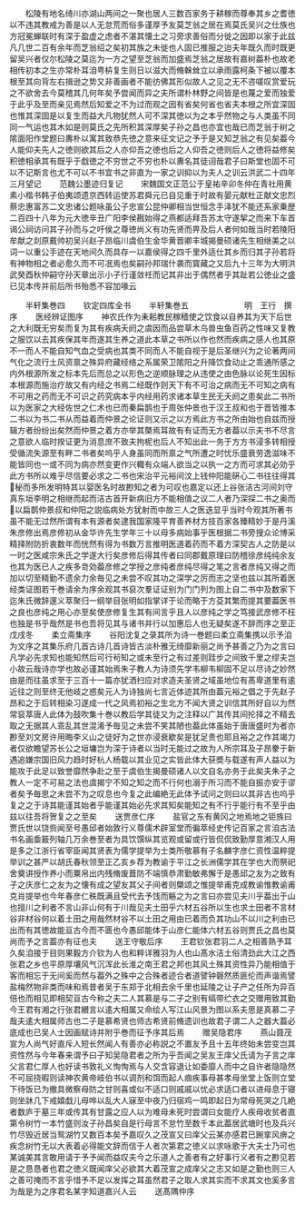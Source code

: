 <!-- { "loadSidebar": true } -->
　　松陵有地名绮川亦湖山两间之一聚也居人三数百家务于耕稼而尊奉其乡之耆徳以不违其教戒为善是以人无怠荒而俗多谨厚予友莫芝翁之居在焉莫氏吴兴之仕族也方冠冕蝉联时有深于盈虚之虑者不湛其懐土之习旁求善俗而分徙之因即以家于此兹凡几世二百有余年而芝翁绍之矣初其族之未徙也人固已推服之迨夫年既久而时既更留吴兴者仅尔松陵之莫迄为一方之望至芝翁而加盛焉芝翁之居故有嘉树葢朴也故老相传初本之生亦常朴耳洎甹枿复生则日以滋大而脩榦耸立以承雨露柯条下被以覆本根至其向背左右揖逊之势又非善画者不能彷佛其形似故人之见之无不咨嗟叹赏爱玩之不欲舍去今莫稽其几何年矣予尝闻而异之夫所谓朴林野之间皆是也蔑之爱而独爱于此乎及至而亲见焉然后知爱之不为过而观之因有省矣何省也省夫本根之所宜深固也惟其深固是以复生而益大凡物犹然人可不深其徳以为之本乎然物之与人类虽不同同一气运也其木如是则莫氏之先所积其深厚矣子孙之昌也亦宜也哉已而芝翁于树之隂面阳作堂题曰夀朴以寓其致恭先徳之意来征文记之予于是又知芝翁之有见矣葢今人能仰夫先人之徳则欲其后之人亦仰吾之徳也后之人仰吾之徳则后人之徳将益修矣积徳相承其有既乎于戱徳之不穷世之不穷也朴以夀名其徒诩哉君子曰斯堂也固不可以不记斯言也尤不可以不书宜书之非直为一家之训抑以为夫人之训云洪武二十四年三月望记
　　范魏公墨迹归复记
　　宋魏国文正范公于皇祐辛卯冬仲在青社用黄素小楷书韩子伯夷颂遗京西转运使苏君舜元已自见重于时故有晏元献杜正献文忠烈蔡忠惠富苏二文忠诸公题咏虽公子忠宣公昆仲卿相当世恒念手泽犹不能还系家乗歴二百四十八年为元大徳辛丑广阳李侯戡始得之燕都适拜吾苏太守遂挈之而来下车首谒公祠访问其子孙而与之吁侯之尊徳尚义有功先贤而畀及后人者何如哉当时若陵阳牟献之剡原戴帅初吴兴赵子昂临川虞伯生金华黄晋卿丰城揭曼硕诸先生相继美之以词一以重公手迹在天地间久而具存一以嘉侯得之四千里外适仕其乡而归其子孙若将有神物相之者必愈久而不可冺焉也矣嗣孙邦瑞什袭而寳藏之又后九十三年为大明洪武癸酉秋仲嗣守孙天章出示小子行谨敛祍而记其非出于偶然者乎其趾若公徳业之盛已见本传并前后所书殆悉不容加喙云













　　半轩集巻四
　　钦定四库全书
　　半轩集巻五　　　　　　　明　王行　撰序
　　医经辨证图序
　　神农氏作为耒耜教民稼穑使之饮食以自养其为天下后世之大利既无穷矣而复为其有疾病夭阏之虞因而品尝草木鸟兽虫鱼百药之性味又复教之服饮以去其疾保其年而遂其生养之道此本草之书所以作也然而疾病之感人也其原不一而人不能自知气血之受病也其类不同而人不能自视于是后圣继兴为之论著两间气化之流行土风资禀之殊异府藏经络之系属荣卫隂阳之升降饮食动止之乖通所感之内外根源所发之标本先后而总之以形色之逆顺脉理之从违使之由色脉以论死生因标本根源而施治疗故又有内经之书焉二经既作则天下有不可治之病而无不可知之病有不可用之药而无不可识之药究病本乎内经用药求诸本草生民无夭阏之患矣此二书所以为医家之大经佐世之仁术也已而秦扁鹊也于周张仲景也于汉王叔和也于晋皆推本二书以为书二书从而益着而仲景之论证则又示之以方焉此方书之所由始也自兹而授辑方者纷纷出矣然而仲景之着方亦举其槩焉耳故有有证而无方者葢以示夫书不尽言之意欲人临时揆证更为消息庶不致夫拘柅也后人不知出此一务于方方书浸多转相授受循流失源至有畔二书者矣呜乎人身虽同而所禀之气所遭之时忧乐盛衰劳逸滋味不能皆同也一或不同为病亦然变更作兴輙有众端人欲当之以执一之方而可求其必効乎此方书所以难乎尽信要必求之二书也宋治平元裕间汶上钱仲阳能硏心二书往往得其秘而多所发明特其以婴医名时故尠知之者为可叹也嘉定以还上谷张洁古河间刘守真东垣李明之相继而起而洁古首开新病旧方不能相值之议二人者乃深探二书之奥而以扁鹊仲景叔和仲阳之説临病处方犹射而中故三人之医迭显乎当时今观其所著书虽不能无过然所谓有本有源者矣逮我国家隆平育善养材方技百家各臻精妙于是丹溪朱彦修出焉彦修初从金华许先生学年三十以母多病始事乎医根据二书旁搜众论博采精择附防折衷数年而恍然有得为书数万言推明医道着药而不着方深契古人之防是以一时之医咸宗朱氏之学遂大行矣彦修后得其传者曰同郡戴原理曰防稽徐彦纯纯余友也其为医已人之疾多竒効葢彦修之学授之彦纯者彦纯尽得之笔之言者彦纯又得之而加以切至精勤不遗余力余毎见之未尝不叹其功之深学之厉而志之坚也兹以其所着医经类证图若干巻请余为序余观其书裒次羣证证别为门门列为图上自二书中及数家下迄朱氏微辞邃义萃聚归一纲举目张明如指掌详于论而略于方芟其繁而提其要葢医书之良也彦纯之用心亦至矣使彦修复生其有间言乎且人以彦纯之学之笃接武彦修不枉也独是书乎哉然是书也吾将见其与诸书并行以加惠后人也无疑矣遂不辞而序之至正戊戌冬
　　柔立斋集序
　　谷阳沈复之录其所为诗一巻题曰柔立斋集携以示予洎为文序之其集乐府几首古诗几首诗皆古淡朴雅无绮靡新丽之尚予甚善之乃为之言曰凡学必先求知也能知然后可行茍知之或未至行之有过差则跬步之间致千里之缪夫岂小故云哉诗亦学也故必谨其始焉朱子教人为诗须先学韦柳韦柳固不足以尽诗之妙然由是而往虽求至于三百十一篇亦犹洒扫应对求造夫圣贤之域虽地位有髙卑道里有逺近往之则至终无他岐之惑矣元人为诗独尚七言近体迹其所由葢元裕之倡之于先赵子昂和之于后转相染习遂成一代之风焉初裕之生北方不闻大贤之训信其所好自以为然常裒萃唐人此体为鼓吹集十巻以教后学其徒又为之注释以广其传其间抡择之不精去取之无据其人乖乱其世混淆予毎见之未尝不笑其陋也葢此体虽始于唐唐盛时为者亦尠至刘文房许用晦李义山之徒好为之世亦浸衰歇矣是犹足贵也耶且裕之之作其竭力者仅欲瞻望苏长公之垣墉岂为深于诗者以当时无能过之故为人所宗耳及子昂豢于新遇追嫌宗国旧风力趋时好杭人杨载以其业见之实皆此体大获奬与载遂有声人益以为能攻于此足以致誉靡然争赴之至于虞伯生揭曼硕诸人以文自名亦务于此矣夫朱子之教人一定不可易之法也虞揭宁不知之知之而不行何也溺于所习而不能自振亦安于谬者矣予毎思之未尝不为之叹息也今复之此编絶无此体予试问之则曰以其非古也呜乎复之之于诗其能谨其始者乎能谨其始必先求其知矣能知之有不行乎能行有不至乎由兹以往吾将贺复之之至矣
　　送贾彦仁序
　　盐官之东有黄冈之地焉地之钜族曰贾氏世以饶赀闻至号愚邱者始敦行义尊儒术辟室堂而徧萃经史传记百家之言洎古法书名画埀籖列轴几万余巻至者为具饮馔纵其览观或留或行皆侃侃致勤厚意湘汉人用是多之江浙行省宰臣闻其贤表为儒学提举为士类所敬慕有子名麟字彦仁资性温粹提举训之甚严以胡氏春秋领至正乙亥乡荐为教谕于平江之长洲儒学其在学也大而祭祀舍奠讲授作养小而粟帛出内残脩废葺防不端慎恭肃勤敏弗懈于是愚邱之友为之致有子之庆彦仁之友为之懐有成之望友其父子间者则槩颂之惟提举甫克成教谕惟教谕甫克肖提举也今年春彦仁秩既满且受代去予饯而觞之为之言曰亦尝见夫川乎葢出于山也擅川之利者不言山非山何有于川哉见夫土田乎六材五谷所以生也求土田者不言材谷非材谷何以着土田之用哉然材谷不以土田之用由已着而负其功山不以川之利由已出而有其徳故能亘古今而不匮也今愚邱能体于山彦仁能体六材五谷则贾氏之昌也莫尚而予之言葢亦有征也夫
　　送王守敬后序
　　王君钦张君羽二人之相善熟予耳久矣洎接于目则果毅方介钦为人也和粹详雅羽为人也山髙水洁土俗清劲此大江之西张君之乡也平原厚壤风气沉浑此长淮之南王君之邦也其风土殊其资性异乃能相值于客而相忘于无间奚而然与葢外之殊中之合殊者迹合者道譬钟磬然质匪伦而声谐焉譬盐梅然物非类而味和焉昔者吴于东郑于北相去余千里也延陵之让子产之任所为异百倍也而相见即相契亘古今称之夫二人其慕是与二子之别有缟带纻衣之交赠用致其勤今王君有湘之行张君纉言以逺大相属又命绘人写江山风景为图以系夫思是真慕二子哉夫逺大相属师古也二子是慕希贤也师古希贤前脩遗训也故君子谓二人之器大葢必底成也已吴人士因画赋诗并附乎巻而征予序其后焉
　　赠吴隐君序
　　燕山聂茂宣为人尚气好直斥人短长然闻人有善亦必称説之不置友予且十五年终始未尝变岂其资性然与今年春来谓予曰子知吴隐君者之所为乎吾闻之吴友王庠父氏请为子言之庠父言君仁厚人也好读书敦礼义恂恂焉与人交含容退让如委靡人而中之自许者隐隐然不可屈挠暇则读神农黄帝岐伯书以调剂和饵而起人痼疾事母甚孝母坐堂上饭则立堂下待饭已为撤具微察母防之甘则喜或似不适口则戚戚以忧必求适口者以进母息于寝则坐牀几下戒嬉戱儿毋哗以乱大人寐至中夜乃归宿鸡一鸣即起日为常母死哭之几絶者数庐于墓三年或传其有甘露之应人以为难母未死时尝谓曰女能疗人疾毋收贫者直第令树竹一本竹盛则汝子孙昌矣自是行母言不怠竹至数千本此葢居武塘时也及兵兴竹尽毁近居当鸳湖竹又数百本矣予嘉叹久之茂宣又曰庠父云某亦感君已踠挛风痹之疾念树竹无以大表着必得能文辞而信于人者次第君之徳义以求咏歌于大夫士乃可也某诚美其言敢用请于予予闻而益叹夫今之乐道人之善者有之好事行义者有之尠见若是之恳恳者也君之徳义既闻庠父必欲其大着茂宣之成庠父之志又如是之勤也则三人之善可掩而不言乎惜予不足以发挥之耳虽然君子之取人求其实而不求其文也奚多言为哉是为之序君名某字知道嘉兴人云
　　送髙隅仲序
